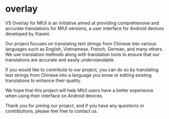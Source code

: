# overlay
VS Overlay for MIUI is an initiative aimed at providing comprehensive and accurate translations for MIUI versions, a user interface for Android devices developed by Xiaomi.

Our project focuses on translating text strings from Chinese into various languages such as English, Vietnamese, French, German, and many others. We use translation methods along with translation tools to ensure that our translations are accurate and easily understandable.

If you would like to contribute to our project, you can do so by translating text strings from Chinese into a language you know or editing existing translations to enhance their quality.

We hope that this project will help MIUI users have a better experience when using their interface on Android devices.

Thank you for joining our project, and if you have any questions or contributions, please feel free to contact us.
